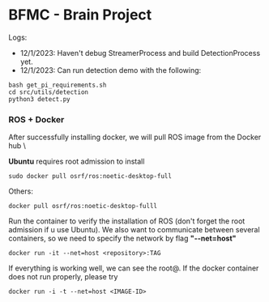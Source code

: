 # BFMC - Brain Project

Logs:
- 12/1/2023: Haven't debug StreamerProcess and build DetectionProcess yet.
- 12/1/2023: Can run detection demo with the following:
```
bash get_pi_requirements.sh
cd src/utils/detection
python3 detect.py
```

### ROS + Docker
After successfully installing docker, we will pull ROS image from the Docker hub \

**Ubuntu** requires root admission to install
```
sudo docker pull osrf/ros:noetic-desktop-full
```
Others:
```
docker pull osrf/ros:noetic-desktop-fulll 
```

Run the container to verify the installation of ROS (don't forget the root admission if u use Ubuntu). We also
want to communicate between several containers, so we need to specify the network by flag **"--net=host"**
```
docker run -it --net=host <repository>:TAG
```
If everything is working well, we can see the root@<Tag>. If the docker container
does not run properly, please try

```
docker run -i -t --net=host <IMAGE-ID>
```





